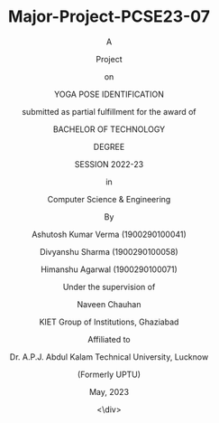 
<h1 align="center"> Major-Project-PCSE23-07 </h1>



<div align="center">
  A 
  
  Project

  on

  YOGA POSE IDENTIFICATION

  submitted as partial fulfillment for the award of

  BACHELOR OF TECHNOLOGY

  DEGREE

  SESSION 2022-23

  in

  Computer Science & Engineering

  By

  Ashutosh Kumar Verma (1900290100041)

  Divyanshu Sharma (1900290100058)

  Himanshu Agarwal (1900290100071)

  Under the supervision of

  Naveen Chauhan

  KIET Group of Institutions, Ghaziabad

  Affiliated to

  Dr. A.P.J. Abdul Kalam Technical University, Lucknow

  (Formerly UPTU)

  May, 2023
  
<\div>

